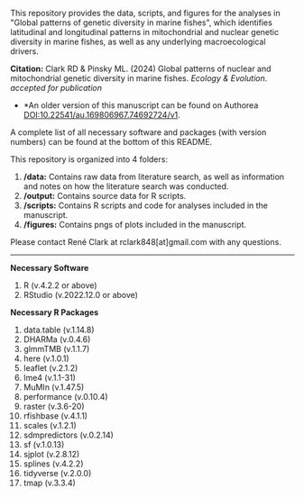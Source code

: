 This repository provides the data, scripts, and figures for the analyses in "Global patterns of genetic diversity in marine fishes", which identifies latitudinal and longitudinal patterns in mitochondrial and nuclear genetic diversity in marine fishes, as well as any underlying macroecological drivers. 

**Citation:** Clark RD & Pinsky ML. (2024) Global patterns of nuclear and mitochondrial genetic diversity in marine fishes. *Ecology & Evolution*. *accepted for publication*
  * *An older version of this manuscript can be found on Authorea [DOI:10.22541/au.169806967.74692724/v1](https://doi.org/10.22541/au.169806967.74692724/v1). 

A complete list of all necessary software and packages (with version numbers) can be found at the bottom of this README.

This repository is organized into 4 folders: 
1. **/data:** Contains raw data from literature search, as well as information and notes on how the literature search was conducted.
2. **/output:** Contains source data for R scripts.
3. **/scripts:** Contains R scripts and code for analyses included in the manuscript.
4. **/figures:** Contains pngs of plots included in the manuscript.

Please contact René Clark at rclark848[at]gmail.com with any questions.
_______________________________________________________

**Necessary Software**
1. R (v.4.2.2 or above)
2. RStudio (v.2022.12.0 or above)

**Necessary R Packages**
1. data.table (v.1.14.8)
2. DHARMa (v.0.4.6)
3. glmmTMB (v.1.1.7)
4. here (v.1.0.1)
5. leaflet (v.2.1.2)
6. lme4 (v.1.1-31)
7. MuMIn (v.1.47.5)
8. performance (v.0.10.4)
9. raster (v.3.6-20)
10. rfishbase (v.4.1.1)
11. scales (v.1.2.1)
12. sdmpredictors (v.0.2.14)
13. sf (v.1.0.13)
14. sjplot (v.2.8.12)
15. splines (v.4.2.2)
16. tidyverse (v.2.0.0)
17. tmap (v.3.3.4)
